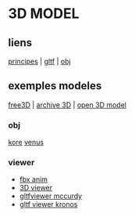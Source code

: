 # 3D MODEL

## liens
[principes](https://aframe.io/docs/1.2.0/introduction/models.html) | 
[gltf](https://aframe.io/docs/1.2.0/components/gltf-model.html) |
[obj](https://aframe.io/docs/1.2.0/components/obj-model.html)


## exemples  modeles
[free3D](https://free3d.com/fr/) | 
[archive 3D](https://archive3d.net/) | 
[open 3D model](https://open3dmodel.com/fr/3d-models/obj)
 
### obj
[kore](https://www.turbosquid.com/fr/3d-models/sculpture-kore-dressed-chiton-obj-free/1093036)
[venus](https://open3dmodel.com/3d-models/venus-de-milo-greek-statue_490652.html)

### viewer
* [fbx anim](https://imagetostl.com/fr/visualiser-fbx-en-ligne)
* [3D viewer](https://3dviewer.net/)
* [gltfviewer mccurdy](https://gltf-viewer.donmccurdy.com/)
* [gltf viewer kronos](https://github.khronos.org/glTF-Sample-Viewer-Release/)